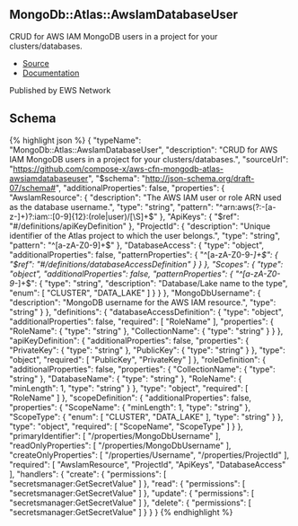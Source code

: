 
## MongoDb::Atlas::AwsIamDatabaseUser

CRUD for AWS IAM MongoDB users in a project for your clusters&#x2F;databases.

- [Source](https:&#x2F;&#x2F;github.com&#x2F;compose-x&#x2F;aws-cfn-mongodb-atlas-awsiamdatabaseuser) 
- [Documentation]()

Published by EWS Network

## Schema
{% highlight json %}
{
    "typeName": "MongoDb::Atlas::AwsIamDatabaseUser",
    "description": "CRUD for AWS IAM MongoDB users in a project for your clusters/databases.",
    "sourceUrl": "https://github.com/compose-x/aws-cfn-mongodb-atlas-awsiamdatabaseuser",
    "$schema": "http://json-schema.org/draft-07/schema#",
    "additionalProperties": false,
    "properties": {
        "AwsIamResource": {
            "description": "The AWS IAM user or role ARN used as the database username.",
            "type": "string",
            "pattern": "^arn:aws(?:-[a-z-]+)?:iam::[0-9]{12}:(role|user)/[\\S]+$"
        },
        "ApiKeys": {
            "$ref": "#/definitions/apiKeyDefinition"
        },
        "ProjectId": {
            "description": "Unique identifier of the Atlas project to which the user belongs.",
            "type": "string",
            "pattern": "^[a-zA-Z0-9]+$"
        },
        "DatabaseAccess": {
            "type": "object",
            "additionalProperties": false,
            "patternProperties": {
                "^[a-zA-Z0-9-_]+$": {
                    "$ref": "#/definitions/databaseAccessDefinition"
                }
            }
        },
        "Scopes": {
            "type": "object",
            "additionalProperties": false,
            "patternProperties": {
                "^[a-zA-Z0-9-_]+$": {
                    "type": "string",
                    "description": "Database/Lake name to the type",
                    "enum": [
                        "CLUSTER",
                        "DATA_LAKE"
                    ]
                }
            }
        },
        "MongoDbUsername": {
            "description": "MongoDB username for the AWS IAM resource.",
            "type": "string"
        }
    },
    "definitions": {
        "databaseAccessDefinition": {
            "type": "object",
            "additionalProperties": false,
            "required": [
                "RoleName"
            ],
            "properties": {
                "RoleName": {
                    "type": "string"
                },
                "CollectionName": {
                    "type": "string"
                }
            }
        },
        "apiKeyDefinition": {
            "additionalProperties": false,
            "properties": {
                "PrivateKey": {
                    "type": "string"
                },
                "PublicKey": {
                    "type": "string"
                }
            },
            "type": "object",
            "required": [
                "PublicKey",
                "PrivateKey"
            ]
        },
        "roleDefinition": {
            "additionalProperties": false,
            "properties": {
                "CollectionName": {
                    "type": "string"
                },
                "DatabaseName": {
                    "type": "string"
                },
                "RoleName": {
                    "minLength": 1,
                    "type": "string"
                }
            },
            "type": "object",
            "required": [
                "RoleName"
            ]
        },
        "scopeDefinition": {
            "additionalProperties": false,
            "properties": {
                "ScopeName": {
                    "minLength": 1,
                    "type": "string"
                },
                "ScopeType": {
                    "enum": [
                        "CLUSTER",
                        "DATA_LAKE"
                    ],
                    "type": "string"
                }
            },
            "type": "object",
            "required": [
                "ScopeName",
                "ScopeType"
            ]
        }
    },
    "primaryIdentifier": [
        "/properties/MongoDbUsername"
    ],
    "readOnlyProperties": [
        "/properties/MongoDbUsername"
    ],
    "createOnlyProperties": [
        "/properties/Username",
        "/properties/ProjectId"
    ],
    "required": [
        "AwsIamResource",
        "ProjectId",
        "ApiKeys",
        "DatabaseAccess"
    ],
    "handlers": {
        "create": {
            "permissions": [
                "secretsmanager:GetSecretValue"
            ]
        },
        "read": {
            "permissions": [
                "secretsmanager:GetSecretValue"
            ]
        },
        "update": {
            "permissions": [
                "secretsmanager:GetSecretValue"
            ]
        },
        "delete": {
            "permissions": [
                "secretsmanager:GetSecretValue"
            ]
        }
    }
}
{% endhighlight %}

